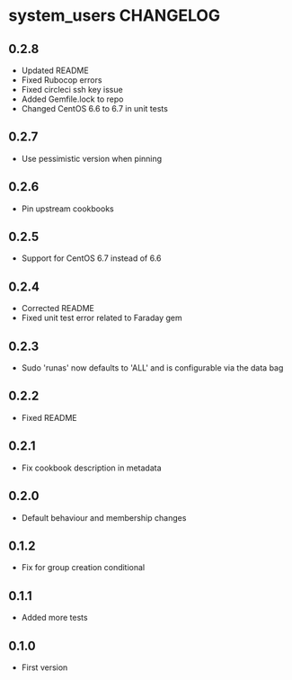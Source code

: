 system_users CHANGELOG
=========================

0.2.8
-----
- Updated README
- Fixed Rubocop errors
- Fixed circleci ssh key issue
- Added Gemfile.lock to repo
- Changed CentOS 6.6 to 6.7 in unit tests

0.2.7
-----
- Use pessimistic version when pinning

0.2.6
-----
- Pin upstream cookbooks

0.2.5
-----
- Support for CentOS 6.7 instead of 6.6

0.2.4
-----
- Corrected README
- Fixed unit test error related to Faraday gem

0.2.3
-----
- Sudo 'runas' now defaults to 'ALL' and is configurable via the data bag

0.2.2
-----
- Fixed README

0.2.1
-----
- Fix cookbook description in metadata

0.2.0
-----
- Default behaviour and membership changes

0.1.2
-----
- Fix for group creation conditional

0.1.1
-----
- Added more tests

0.1.0
-----
- First version
